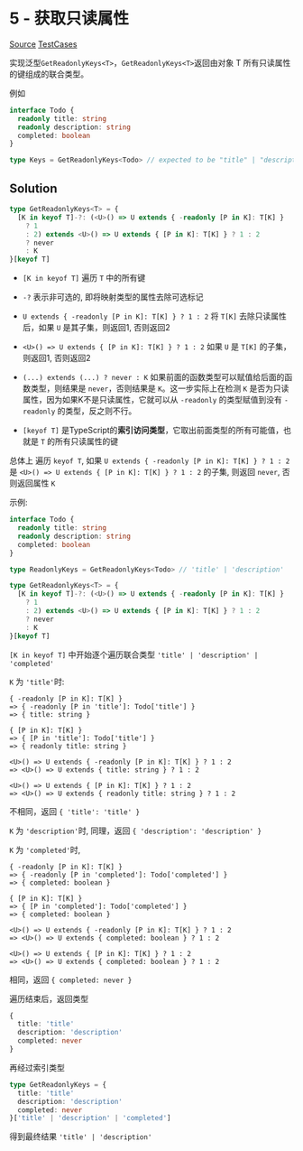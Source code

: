 # 5 - 获取只读属性

[Source](https://github.com/lybenson/ts-checker/blob/master/src/5-extreme-readonly-keys/template.ts) [TestCases]((https://github.com/lybenson/ts-checker/blob/master/src/5-extreme-readonly-keys/test-cases.ts))

实现泛型`GetReadonlyKeys<T>`，`GetReadonlyKeys<T>`返回由对象 T 所有只读属性的键组成的联合类型。

例如

```ts
interface Todo {
  readonly title: string
  readonly description: string
  completed: boolean
}

type Keys = GetReadonlyKeys<Todo> // expected to be "title" | "description"
```

## Solution

```ts
type GetReadonlyKeys<T> = {
  [K in keyof T]-?: (<U>() => U extends { -readonly [P in K]: T[K] }
    ? 1
    : 2) extends <U>() => U extends { [P in K]: T[K] } ? 1 : 2
    ? never
    : K
}[keyof T]
```

- `[K in keyof T]` 遍历 `T` 中的所有键

- `-?` 表示非可选的, 即将映射类型的属性去除可选标记

- `U extends { -readonly [P in K]: T[K] } ? 1 : 2` 将 `T[K]` 去除只读属性后，如果 `U` 是其子集，则返回1, 否则返回2

- `<U>() => U extends { [P in K]: T[K] } ? 1 : 2` 如果 `U` 是 `T[K]` 的子集，则返回1, 否则返回2

- `(...) extends (...) ? never : K` 如果前面的函数类型可以赋值给后面的函数类型，则结果是 `never`，否则结果是 `K`。这一步实际上在检测 `K` 是否为只读属性，因为如果K不是只读属性，它就可以从 `-readonly` 的类型赋值到没有 `-readonly` 的类型，反之则不行。

- `[keyof T]` 是TypeScript的**索引访问类型**，它取出前面类型的所有可能值，也就是 `T` 的所有只读属性的键

总体上 遍历 `keyof T`, 如果 `U extends { -readonly [P in K]: T[K] } ? 1 : 2` 是 `<U>() => U extends { [P in K]: T[K] } ? 1 : 2` 的子集, 则返回 `never`, 否则返回属性 `K`

示例:

```ts
interface Todo {
  readonly title: string
  readonly description: string
  completed: boolean
}

type ReadonlyKeys = GetReadonlyKeys<Todo> // 'title' | 'description'

type GetReadonlyKeys<T> = {
  [K in keyof T]-?: (<U>() => U extends { -readonly [P in K]: T[K] }
    ? 1
    : 2) extends <U>() => U extends { [P in K]: T[K] } ? 1 : 2
    ? never
    : K
}[keyof T]
```

`[K in keyof T]` 中开始逐个遍历联合类型 `'title' | 'description' | 'completed'`

`K` 为 `'title'`时:

```
{ -readonly [P in K]: T[K] }
=> { -readonly [P in 'title']: Todo['title'] }
=> { title: string }

{ [P in K]: T[K] }
=> { [P in 'title']: Todo['title'] }
=> { readonly title: string }
```

```
<U>() => U extends { -readonly [P in K]: T[K] } ? 1 : 2
=> <U>() => U extends { title: string } ? 1 : 2

<U>() => U extends { [P in K]: T[K] } ? 1 : 2
=> <U>() => U extends { readonly title: string } ? 1 : 2
```

不相同，返回 `{ 'title': 'title' }`

`K` 为 `'description'`时, 同理，返回 `{ 'description': 'description' }`

`K` 为 `'completed'`时,

```
{ -readonly [P in K]: T[K] }
=> { -readonly [P in 'completed']: Todo['completed'] }
=> { completed: boolean }

{ [P in K]: T[K] }
=> { [P in 'completed']: Todo['completed'] }
=> { completed: boolean }
```

```
<U>() => U extends { -readonly [P in K]: T[K] } ? 1 : 2
=> <U>() => U extends { completed: boolean } ? 1 : 2

<U>() => U extends { [P in K]: T[K] } ? 1 : 2
=> <U>() => U extends { completed: boolean } ? 1 : 2
```

相同，返回 `{ completed: never }`

遍历结束后，返回类型

```ts
{
  title: 'title'
  description: 'description'
  completed: never
}
```

再经过索引类型

```ts
type GetReadonlyKeys = {
  title: 'title'
  description: 'description'
  completed: never
}['title' | 'description' | 'completed']
```

得到最终结果 `'title' | 'description'`
